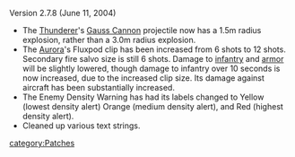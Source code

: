 Version 2.7.8 (June 11, 2004)

- The [Thunderer](/Thunderer "wikilink")'s [Gauss
  Cannon](/Gauss_Cannon "wikilink") projectile now has a 1.5m radius
  explosion, rather than a 3.0m radius explosion.
- The [Aurora](/Aurora "wikilink")'s Fluxpod clip has been increased
  from 6 shots to 12 shots. Secondary fire salvo size is still 6
  shots. Damage to [infantry](/infantry "wikilink") and
  [armor](/armor "wikilink") will be slightly lowered, though damage to
  infantry over 10 seconds is now increased, due to the increased clip
  size. Its damage against aircraft has been substantially increased.
- The Enemy Density Warning has had its labels changed to Yellow
  (lowest density alert) Orange (medium density alert), and Red
  (highest density alert).
- Cleaned up various text strings.

[category:Patches](/category:Patches "wikilink")
